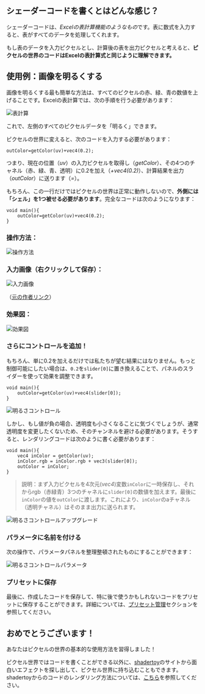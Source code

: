 ## シェーダーコードを書くとはどんな感じ？
シェーダーコードは、*Excelの表計算機能のようなもの*です。表に数式を入力すると、表がすべてのデータを処理してくれます。

もし表のデータを入力ピクセルとし、計算後の表を出力ピクセルと考えると、**ピクセルの世界のコードはExcelの表計算式と同じように理解できます。**

## 使用例：画像を明るくする
画像を明るくする最も簡単な方法は、すべてのピクセルの赤、緑、青の数値を上げることです。Excelの表計算では、次の手順を行う必要があります：

![表計算](ExcelCalculate.png)

これで、左側のすべてのピクセルデータを「明るく」できます。

ピクセルの世界に変えると、次のコードを入力する必要があります：

```glsl:bright_describe.shader
outColor=getColor(uv)+vec4(0.2);
```

つまり、現在の位置（*uv*）の入力ピクセルを取得し（*getColor*）、その4つのチャネル（赤、緑、青、透明）に0.2を加え（*+vec4(0.2)*）、計算結果を出力（*outColor*）に送ります（*=*）。

もちろん、この一行だけではピクセルの世界は正常に動作しないので、**外側には「シェル」を1つ被せる必要があります**。完全なコードは次のようになります：
```glsl:bright.shader
void main(){
    outColor=getColor(uv)+vec4(0.2);
}
```
### 操作方法：

![操作方法](OperateTip.png)

### 入力画像（右クリックして保存）：

![入力画像](FlowerRing.png)

（[元の作者リンク](https://www.pixiv.net/artworks/75891619)）

### 効果図：

![効果図](EffectDemo1.png)


### さらにコントロールを追加！
もちろん、単に0.2を加えるだけでは私たちが望む結果にはなりません。もっと制御可能にしたい場合は、`0.2`を`slider[0]`に置き換えることで、パネルのスライダーを使って効果を調整できます。
```glsl:bright_control.shader
void main(){
    outColor=getColor(uv)+vec4(slider[0]);
}
```

![明るさコントロール](ControlBright.gif)

しかし、もし値が負の場合、透明度も小さくなることに気づくでしょうが、通常透明度を変更したくないため、そのチャンネルを避ける必要があります。そうすると、レンダリングコードは次のように書く必要があります：
```glsl:bright_control.shader
void main(){
    vec4 inColor = getColor(uv);
    inColor.rgb = inColor.rgb + vec3(slider[0]);
    outColor = inColor;
}
```
> 説明：まず入力ピクセルを4次元(*vec4*)変数`inColor`に一時保存し、それからrgb（赤緑青）3つのチャネルに`slider[0]`の数値を加えます。最後に`inColor`の値を`outColor`に渡します。これにより、`inColor`のaチャネル（透明チャネル）はそのまま出力に送られます。

![明るさコントロールアップグレード](ControlBright2.gif)

### パラメータに名前を付ける
次の操作で、パラメータパネルを整理整頓されたものにすることができます：

![明るさコントロールパラメータ](ControlBright3.gif)


### プリセットに保存
最後に、作成したコードを保存して、特に後で使うかもしれないコードをプリセットに保存することができます。詳細については、[プリセット管理](../Editor/SavePresets.md)セクションを参照してください。


## おめでとうございます！

あなたはピクセルの世界の基本的な使用方法を習得しました！

ピクセル世界ではコードを書くことができる以外に、[shadertoy](https://www.shadertoy.com/)のサイトから面白いエフェクトを探し出して、ピクセル世界に持ち込むこともできます。shadertoyからのコードのレンダリング方法については、[こちら](shadertoy.md)を参照してください。





<br>
<br>
<br>
<br>
<br>
<br>
<br>